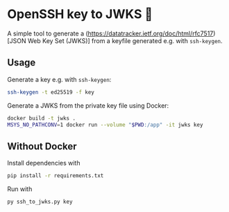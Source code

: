 # OpenSSH key to JWKS 🌿
A simple tool to generate a (https://datatracker.ietf.org/doc/html/rfc7517)[JSON Web Key Set (JWKS)] from a keyfile generated e.g. with `ssh-keygen`.

## Usage
Generate a key e.g. with `ssh-keygen`:
```bash
ssh-keygen -t ed25519 -f key
```

Generate a JWKS from the private key file using Docker:
```bash
docker build -t jwks .
MSYS_NO_PATHCONV=1 docker run --volume "$PWD:/app" -it jwks key
```

## Without Docker
Install dependencies with
```bash
pip install -r requirements.txt
```

Run with
```bash
py ssh_to_jwks.py key
```
